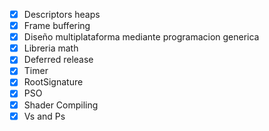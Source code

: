 - [x] Descriptors heaps
- [x] Frame buffering
- [x] Diseño multiplataforma mediante programacion generica
- [x] Libreria math
- [x] Deferred release 
- [x] Timer
- [x]  RootSignature 
- [x] PSO
- [x] Shader Compiling
- [x] Vs and Ps